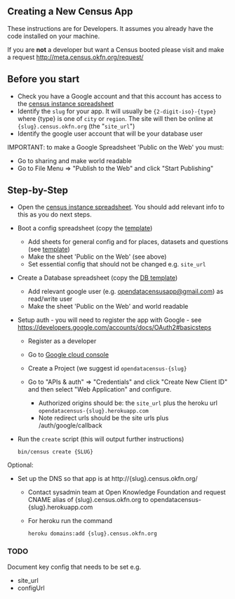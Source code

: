 ## Creating a New Census App

These instructions are for Developers. It assumes you already have the code
installed on your machine.

If you are **not** a developer but want a Census booted please visit and make a
request <http://meta.census.okfn.org/request/>

[config]: https://docs.google.com/a/okfn.org/spreadsheet/ccc?key=0AqR8dXc6Ji4JdG5FYWF5M0o1cHBvQkZLTUdOYWtlNmc
[db]: https://docs.google.com/a/okfn.org/spreadsheet/ccc?key=0AqR8dXc6Ji4JdFgwSjlabk0wY3NfT2owbktCME5MY2c
[instance]: https://docs.google.com/a/okfn.org/spreadsheet/ccc?key=0AqR8dXc6Ji4JdHZoLXhLMjNVNjVPQzVlaU0tSjNUYlE#gid=0

## Before you start

* Check you have a Google account and that this account has access to the
  [census instance spreadsheet][instance]
* Identify the `slug` for your app. It will usually be `{2-digit-iso}-{type}`
  where {type} is one of `city` or `region`. The site will then be online at
  `{slug}.census.okfn.org` (the "`site_url`")
* Identify the google user account that will be your database user

IMPORTANT: to make a Google Spreadsheet 'Public on the Web' you must:

* Go to sharing and make world readable
* Go to File Menu => "Publish to the Web" and click "Start Publishing"

## Step-by-Step

* Open the [census instance spreadsheet][instance]. You should add relevant
  info to this as you do next steps.

* Boot a config spreadsheet (copy the [template][config])

  * Add sheets for general config and for places, datasets and questions (see
    [template][config])
  * Make the sheet 'Public on the Web' (see above)
  * Set essential config that should not be changed e.g. `site_url`

* Create a Database spreadsheet (copy the [DB template][db])

  * Add relevant google user (e.g. opendatacensusapp@gmail.com) as read/write user
  * Make the sheet 'Public on the Web' and world readable

* Setup auth - you will need to register the app with Google - see
   https://developers.google.com/accounts/docs/OAuth2#basicsteps

  * Register as a developer
  * Go to [Google cloud console](https://cloud.google.com/console)
  * Create a Project (we suggest id `opendatacensus-{slug}`
  * Go to "APIs & auth" => "Credentials" and click "Create New Client ID" and
    then select "Web Application" and configure.

    * Authorized origins should be: the `site_url` plus the heroku url `opendatacensus-{slug}.herokuapp.com`
    * Note redirect urls should be the site urls plus /auth/google/callback

* Run the `create` script (this will output further instructions)

      bin/census create {SLUG}

Optional:

* Set up the DNS so that app is at http://{slug}.census.okfn.org/

   * Contact sysadmin team at Open Knowledge Foundation and request CNAME alias
     of {slug}.census.okfn.org to opendatacensus-{slug}.herokuapp.com
   * For heroku run the command

     `heroku domains:add {slug}.census.okfn.org`

### TODO

Document key config that needs to be set e.g.

* site_url
* configUrl

